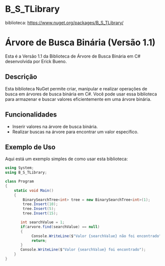 # B_S_TLibrary
 biblioteca: https://www.nuget.org/packages/B_S_TLibrary/
# Árvore de Busca Binária (Versão 1.1)

Esta é a Versão 1.1 da Biblioteca de Árvore de Busca Binária em C# desenvolvida por Erick Bueno.

## Descrição

Esta biblioteca NuGet permite criar, manipular e realizar operações de busca em árvores de busca binária em C#. Você pode usar essa biblioteca para armazenar e buscar valores eficientemente em uma árvore binária.

## Funcionalidades

- Inserir valores na árvore de busca binária.
- Realizar buscas na árvore para encontrar um valor específico.


## Exemplo de Uso

Aqui está um exemplo simples de como usar esta biblioteca:

```csharp
using System;
using B_S_TLibrary;

class Program
{
    static void Main()
    {
        BinarySearchTree<int> tree = new BinarySearchTree<int>(1);
        tree.Insert(10);
        tree.Insert(5);
        tree.Insert(15);

       int searchValue = 1;
       if(arvore.find(searchValue) == null)
       {
            Console.WriteLine($"Valor {searchValue} não foi encontrado");
            return;
       }
       Console.WriteLine($"Valor {searchValue} foi encontrado");
    }
}
